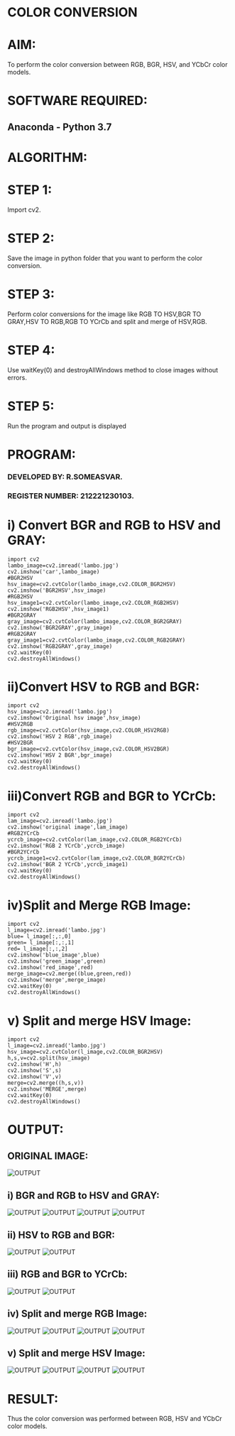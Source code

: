 # COLOR CONVERSION
# AIM:
To perform the color conversion between RGB, BGR, HSV, and YCbCr color models.

# SOFTWARE REQUIRED:

## Anaconda - Python 3.7

# ALGORITHM:

# STEP 1:

Import cv2.
# STEP 2:
Save the image in python folder that you want to perform the color conversion.

# STEP 3:
Perform color conversions for the image like RGB TO HSV,BGR TO GRAY,HSV TO RGB,RGB TO YCrCb and split and merge of HSV,RGB.

# STEP 4:
Use waitKey(0) and destroyAllWindows method to close images without errors.

# STEP 5:
Run the program and output is displayed


# PROGRAM:
### DEVELOPED BY: R.SOMEASVAR.
### REGISTER NUMBER: 212221230103.


# i) Convert BGR and RGB to HSV and GRAY:
~~~
import cv2
lambo_image=cv2.imread('lambo.jpg')
cv2.imshow('car',lambo_image)
#BGR2HSV
hsv_image=cv2.cvtColor(lambo_image,cv2.COLOR_BGR2HSV)
cv2.imshow('BGR2HSV',hsv_image)
#RGB2HSV
hsv_image1=cv2.cvtColor(lambo_image,cv2.COLOR_RGB2HSV)
cv2.imshow('RGB2HSV',hsv_image1)
#BGR2GRAY
gray_image=cv2.cvtColor(lambo_image,cv2.COLOR_BGR2GRAY)
cv2.imshow('BGR2GRAY',gray_image)
#RGB2GRAY
gray_image1=cv2.cvtColor(lambo_image,cv2.COLOR_RGB2GRAY)
cv2.imshow('RGB2GRAY',gray_image)
cv2.waitKey(0)
cv2.destroyAllWindows()
~~~
# ii)Convert HSV to RGB and BGR:
~~~
import cv2
hsv_image=cv2.imread('lambo.jpg')
cv2.imshow('Original hsv image',hsv_image)
#HSV2RGB
rgb_image=cv2.cvtColor(hsv_image,cv2.COLOR_HSV2RGB)
cv2.imshow('HSV 2 RGB',rgb_image)
#HSV2BGR
bgr_image=cv2.cvtColor(hsv_image,cv2.COLOR_HSV2BGR)
cv2.imshow('HSV 2 BGR',bgr_image)
cv2.waitKey(0)
cv2.destroyAllWindows()

~~~
# iii)Convert RGB and BGR to YCrCb:
~~~
import cv2
lam_image=cv2.imread('lambo.jpg')
cv2.imshow('original image',lam_image)
#RGB2YCrCb
ycrcb_image=cv2.cvtColor(lam_image,cv2.COLOR_RGB2YCrCb)
cv2.imshow('RGB 2 YCrCb',ycrcb_image)
#BGR2YCrCb
ycrcb_image1=cv2.cvtColor(lam_image,cv2.COLOR_BGR2YCrCb)
cv2.imshow('BGR 2 YCrCb',ycrcb_image1)
cv2.waitKey(0)
cv2.destroyAllWindows()
~~~
# iv)Split and Merge RGB Image:
~~~
import cv2
l_image=cv2.imread('lambo.jpg')
blue= l_image[:,:,0]
green= l_image[:,:,1]
red= l_image[:,:,2]
cv2.imshow('blue_image',blue)
cv2.imshow('green_image',green)
cv2.imshow('red_image',red)
merge_image=cv2.merge((blue,green,red))
cv2.imshow('merge',merge_image)
cv2.waitKey(0)
cv2.destroyAllWindows()

~~~
# v) Split and merge HSV Image:
~~~
import cv2
l_image=cv2.imread('lambo.jpg')
hsv_image=cv2.cvtColor(l_image,cv2.COLOR_BGR2HSV)
h,s,v=cv2.split(hsv_image)
cv2.imshow('H',h)
cv2.imshow('S',s)
cv2.imshow('V',v)
merge=cv2.merge((h,s,v))
cv2.imshow('MERGE',merge)
cv2.waitKey(0)
cv2.destroyAllWindows()
~~~
# OUTPUT:
## ORIGINAL IMAGE:
![OUTPUT](./original.jpg)
## i) BGR and RGB to HSV and GRAY:
![OUTPUT](./bgr2hsv.jpg)
![OUTPUT](./rgb2hsv.jpg)
![OUTPUT](./bgr2gray.jpg)
![OUTPUT](./rgb2gray.jpg)

## ii) HSV to RGB and BGR:
![OUTPUT](./hsv2rgb.jpg)
![OUTPUT](./hsv2bgr.jpg)

## iii) RGB and BGR to YCrCb:
![OUTPUT](./rgb2yrcb.jpg)
![OUTPUT](./bgr2ycrcb.jpg)

## iv) Split and merge RGB Image:
![OUTPUT](./blueimage.jpg)
![OUTPUT](./greenimage.jpg)
![OUTPUT](./redimage.jpg)
![OUTPUT](./merge1.jpg)

## v) Split and merge HSV Image:
![OUTPUT](./h.jpg)
![OUTPUT](./s.jpg)
![OUTPUT](./v.jpg)
![OUTPUT](./merge2.jpg)


# RESULT:
Thus the color conversion was performed between RGB, HSV and YCbCr color models.
